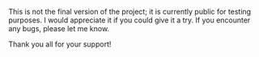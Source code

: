 This is not the final version of the project; it is currently public for testing purposes. I would appreciate it if you could give it a try. If you encounter any bugs, please let me know.

Thank you all for your support!